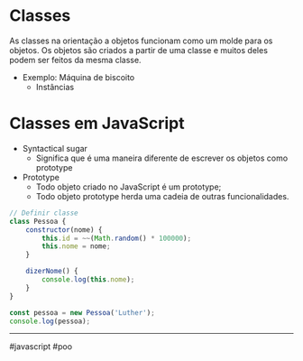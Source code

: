 # Classes
As classes na orientação a objetos funcionam como um molde para os objetos. Os objetos são criados a partir de uma classe e muitos deles podem ser feitos da mesma classe.

- Exemplo: Máquina de biscoito
	- Instâncias

# Classes em JavaScript
- Syntactical sugar
	- Significa que é uma maneira diferente de escrever os objetos como prototype
- Prototype
	- Todo objeto criado no JavaScript é um prototype;
	- Todo objeto prototype herda uma cadeia de outras funcionalidades.

```js
// Definir classe
class Pessoa {
	constructor(nome) {
		this.id = ~~(Math.random() * 100000);
		this.nome = nome;
	}

	dizerNome() {
		console.log(this.nome);
	}
}

const pessoa = new Pessoa('Luther');
console.log(pessoa);
```
---
#javascript #poo